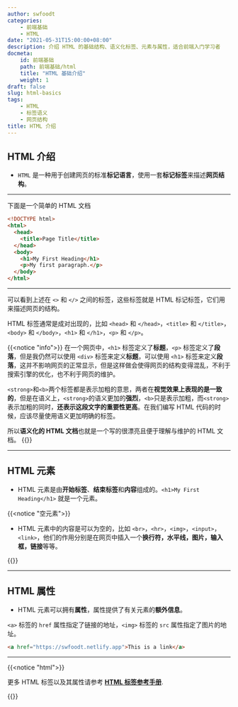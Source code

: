 ```yaml
---
author: swfoodt
categories:
    - 前端基础
    - HTML
date: "2021-05-31T15:00:00+08:00"
description: 介绍 HTML 的基础结构、语义化标签、元素与属性，适合前端入门学习者
docmeta:
    id: 前端基础
    path: 前端基础/html
    title: "HTML 基础介绍"
    weight: 1
draft: false
slug: html-basics
tags:
    - HTML
    - 标签语义
    - 网页结构
title: HTML 介绍
---
```




## HTML 介绍

- `HTML` 是一种用于创建网页的标准**标记语言**，使用一套**标记标签**来描述**网页结构**。

---

下面是一个简单的 HTML 文档

```html
<!DOCTYPE html>
<html>
  <head>
    <title>Page Title</title>
  </head>
  <body>
    <h1>My First Heading</h1>
    <p>My first paragraph.</p>
  </body>
</html>
```
---

可以看到上述在 `<>` 和 `</>` 之间的标签，这些标签就是 HTML 标记标签，它们用来描述网页的结构。

HTML 标签通常是成对出现的，比如 `<head>` 和 `</head>`，`<title>` 和 `</title>`，`<body>` 和 `</body>`，`<h1>` 和 `</h1>`，`<p>` 和 `</p>`。

{{<notice "info">}}
在一个网页中，`<h1>` 标签定义了**标题**，`<p>` 标签定义了**段落**，但是我仍然可以使用 `<div>` 标签来定义**标题**，可以使用 `<h1>` 标签来定义**段落**，这并不影响网页的正常显示，但是这样做会使得网页的结构变得混乱，不利于搜索引擎的优化，也不利于网页的维护。

`<strong>`和`<b>`两个标签都是表示加粗的意思，两者在**视觉效果上表现的是一致的**，但是在语义上，`<strong>`的语义更加的**强烈**，`<b>`只是表示加粗，而`<strong>`表示加粗的同时，**还表示这段文字的重要性更高**。在我们编写 HTML 代码的时候，应该尽量使用语义更加明确的标签。

所以**语义化的 HTML 文档**也就是一个写的很漂亮且便于理解与维护的 HTML 文档。
{{</notice>}}

---

## HTML 元素

- HTML 元素是由**开始标签**、**结束标签**和**内容**组成的。`<h1>My First Heading</h1>` 就是一个元素。

{{<notice "空元素">}} 

- HTML 元素中的内容是可以为空的，比如 `<br>`，`<hr>`，`<img>`，`<input>`，`<link>`，他们的作用分别是在网页中插入一个**换行符，水平线，图片，输入框，链接**等等。

{{</notice>}}

---

## HTML 属性

- HTML 元素可以拥有**属性**，属性提供了有关元素的**额外信息**。

`<a>` 标签的 `href` 属性指定了链接的地址，`<img>` 标签的 `src` 属性指定了图片的地址。

```html title="<a>的href属性"
<a href="https://swfoodt.netlify.app">This is a link</a>
```

---

{{<notice "html">}}

更多 HTML 标签以及其属性请参考 **[HTML 标签参考手册](https://www.runoob.com/tags/ref-byfunc.html)**.

{{</notice>}}
